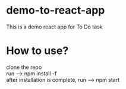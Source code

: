 # demo-to-react-app
This is a demo react app for To Do task

# How to use?
clone the repo <br />
run --> npm install -f <br />
after installation is complete, run --> npm start <br />
